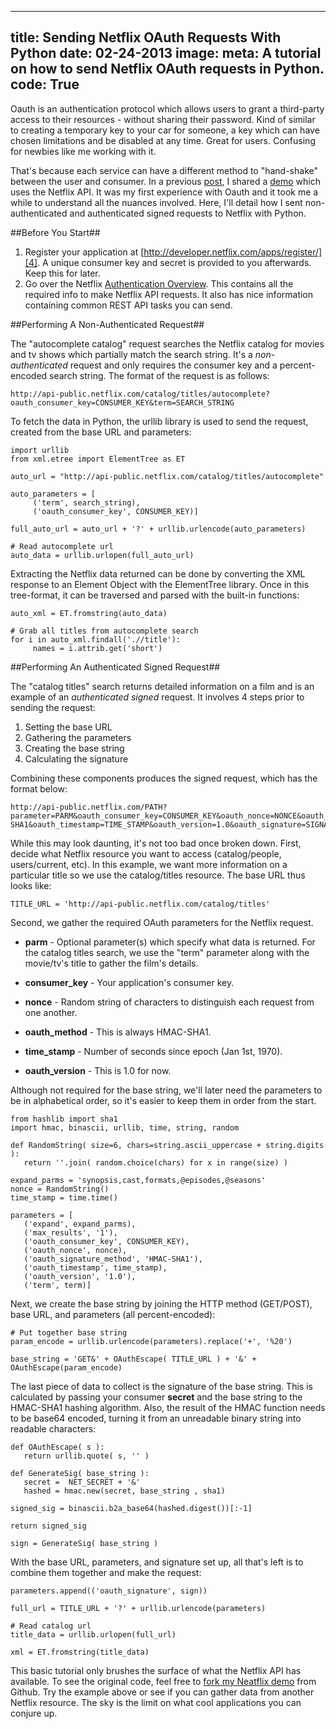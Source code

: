 ----
title: Sending Netflix OAuth Requests With Python
date: 02-24-2013
image:
meta: A tutorial on how to send Netflix OAuth requests in Python.
code: True
----

Oauth is an authentication protocol which allows users to grant a third-party access to their resources - without sharing their password. Kind of similar to creating a temporary key to your car for someone, a key which can have chosen limitations and be disabled at any time. Great for users. Confusing for newbies like me working with it.

That's because each service can have a different method to "hand-shake" between the user and consumer. In a previous [post][1], I shared a [demo][2] which uses the Netflix API. It was my first experience with Oauth and it took me a while to understand all the nuances involved. Here, I'll detail how I sent non-authenticated and authenticated signed requests to Netflix with Python.

##Before You Start##

1. Register your application at [http://developer.netflix.com/apps/register/][4]. A unique consumer key and secret is provided to you afterwards. Keep this for later.
2. Go over the Netflix [Authentication Overview][3]. This contains all the required info to make Netflix API requests. It also has nice information containing common REST API tasks you can send.

##Performing A Non-Authenticated Request##

The "autocomplete catalog" request searches the Netflix catalog for movies and tv shows which partially match the search string. It's a *non-authenticated* request and only requires the consumer key and a percent-encoded search string. The format of the request is as follows:

<pre><code class=language-html>http://api-public.netflix.com/catalog/titles/autocomplete?oauth_consumer_key=CONSUMER_KEY&term=SEARCH_STRING
</code></pre>

To fetch the data in Python, the urllib library is used to send the request, created from the base URL and parameters:

<pre><code class=language-python>import urllib
from xml.etree import ElementTree as ET

auto_url = "http://api-public.netflix.com/catalog/titles/autocomplete"

auto_parameters = [
     ('term', search_string),
     ('oauth_consumer_key', CONSUMER_KEY)]

full_auto_url = auto_url + '?' + urllib.urlencode(auto_parameters)

# Read autocomplete url
auto_data = urllib.urlopen(full_auto_url)
</code></pre>

Extracting the Netflix data returned can be done by converting the XML response to an Element Object with the ElementTree library. Once in this tree-format, it can be traversed and parsed with the built-in functions:

<pre><code class=language-python>auto_xml = ET.fromstring(auto_data)

# Grab all titles from autocomplete search
for i in auto_xml.findall('.//title'):
     names = i.attrib.get('short')
</code></pre>

##Performing An Authenticated Signed Request##

The "catalog titles" search returns detailed information on a film and is an example of an *authenticated signed* request. It involves 4 steps prior to sending the request:

1. Setting the base URL
2. Gathering the parameters
3. Creating the base string
4. Calculating the signature

Combining these components produces the signed request, which has the format below:

<pre><code class=language-html>http://api-public.netflix.com/PATH?parameter=PARM&oauth_consumer_key=CONSUMER_KEY&oauth_nonce=NONCE&oauth_signature_method=HMAC-SHA1&oauth_timestamp=TIME_STAMP&oauth_version=1.0&oauth_signature=SIGNATURE
</code></pre>

While this may look daunting, it's not too bad once broken down. First, decide what Netflix resource you want to access (catalog/people, users/current, etc). In this example, we want more information on a particular title so we use the catalog/titles resource. The base URL thus looks like:

<pre><code class=language-html>TITLE_URL = 'http://api-public.netflix.com/catalog/titles'
</code></pre>

Second, we gather the required OAuth parameters for the Netflix request.

+ **parm** - Optional parameter(s) which specify what data is returned. For the catalog titles search, we use the "term" parameter along with the movie/tv's title to gather the film's details.

+ **consumer_key** - Your application's consumer key.

+ **nonce** - Random string of characters to distinguish each request from one another.

+ **oauth_method** - This is always HMAC-SHA1.

+ **time_stamp** - Number of seconds since epoch (Jan 1st, 1970).

+ **oauth_version** - This is 1.0 for now.

Although not required for the base string, we'll later need the parameters to be in alphabetical order, so it's easier to keep them in order from the start.

<pre><code class=language-python>from hashlib import sha1
import hmac, binascii, urllib, time, string, random

def RandomString( size=6, chars=string.ascii_uppercase + string.digits ):
   return ''.join( random.choice(chars) for x in range(size) )

expand_parms = 'synopsis,cast,formats,@episodes,@seasons'
nonce = RandomString()
time_stamp = time.time()

parameters = [
   ('expand', expand_parms),
   ('max_results', '1'),
   ('oauth_consumer_key', CONSUMER_KEY),
   ('oauth_nonce', nonce),
   ('oauth_signature_method', 'HMAC-SHA1'),
   ('oauth_timestamp', time_stamp),
   ('oauth_version', '1.0'),
   ('term', term)]
</code></pre>

Next, we create the base string by joining the HTTP method (GET/POST), base URL, and parameters (all percent-encoded):

<pre><code class=language-python># Put together base string
param_encode = urllib.urlencode(parameters).replace('+', '%20')

base_string = 'GET&' + OAuthEscape( TITLE_URL ) + '&' + OAuthEscape(param_encode)
</code></pre>

The last piece of data to collect is the signature of the base string. This is calculated by passing your consumer **secret** and the base string to the HMAC-SHA1 hashing algorithm. Also, the result of the HMAC function needs to be base64 encoded, turning it from an unreadable binary string into readable characters:

<pre><code class=language-python>def OAuthEscape( s ):
   return urllib.quote( s, '' )

def GenerateSig( base_string ):
   secret =  NET_SECRET + '&'
   hashed = hmac.new(secret, base_string , sha1)

signed_sig = binascii.b2a_base64(hashed.digest())[:-1]

return signed_sig

sign = GenerateSig( base_string )
</code></pre>

With the base URL, parameters, and signature set up, all that's left is to combine them together and make the request:

<pre><code class=language-python>parameters.append(('oauth_signature', sign))

full_url = TITLE_URL + '?' + urllib.urlencode(parameters)

# Read catalog url
title_data = urllib.urlopen(full_url)

xml = ET.fromstring(title_data)
</code></pre>

This basic tutorial only brushes the surface of what the Netflix API has available. To see the original code, feel free to [fork my Neatflix demo][5] from Github. Try the example above or see if you can gather data from another Netflix resource. The sky is the limit on what cool applications you can conjure up.

[1]: /blog/2012/neatflix-my-netflix-api-demo.html
[2]: http://neatflix.appspot.com/
[3]: http://developer.netflix.com/docs/Security
[4]: http://developer.netflix.com/apps/register/
[5]: https://github.com/alexle/Neatflix
